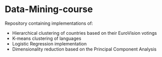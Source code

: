 # Data-Mining-course
Repository containing implementations of:
* Hierarchical clustering of countries based on their EuroVision votings
* K-means clustering of languages
* Logistic Regression implementation 
* Dimensionality reduction based on the Principal Component Analysis
